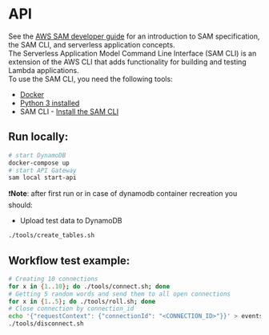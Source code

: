 # API
See the [AWS SAM developer guide](https://docs.aws.amazon.com/serverless-application-model/latest/developerguide/what-is-sam.html) for an introduction to SAM specification, the SAM CLI, and serverless application concepts.  
The Serverless Application Model Command Line Interface (SAM CLI) is an extension of the AWS CLI that adds functionality for building and testing Lambda applications.  
To use the SAM CLI, you need the following tools:
* [Docker](https://www.docker.com/products/docker-desktop)
* [Python 3 installed](https://www.python.org/downloads/)
* SAM CLI - [Install the SAM CLI](https://docs.aws.amazon.com/serverless-application-model/latest/developerguide/serverless-sam-cli-install.html)

## Run locally:

```bash
# start DynamoDB
docker-compose up
# start API Gateway
sam local start-api
```
❗️**Note**: after first run or in case of dynamodb container recreation you should:
* Upload test data to DynamoDB
```bash
./tools/create_tables.sh

```
## Workflow test example:
```bash
# Creating 10 connections
for x in {1..10}; do ./tools/connect.sh; done
# Getting 5 random words and send them to all open connections
for x in {1..5}; do ./tools/roll.sh; done
# Close connection by connection_id
echo '{"requestContext": {"connectionId": "<CONNECTION_ID>"}}' > events/disconnect.json
./tools/disconnect.sh
```
